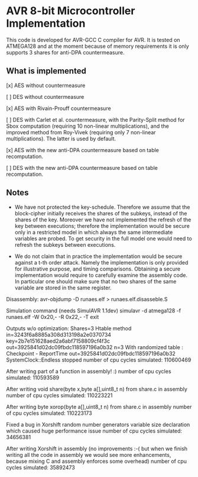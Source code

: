 AVR 8-bit Microcontroller Implementation
======
This code is developed for AVR-GCC C compiler for AVR. It is tested on ATMEGA128 and at the moment because of memory requirements it is only supports 3 shares for anti-DPA countermeasure.

What is implemented
-------------------

[x] AES without countermeasure

[ ] DES without countermeasure

[x] AES with Rivain-Prouff countermeasure

[ ] DES with Carlet et al. countermeasure, with the Parity-Split method for Sbox computation (requiring 10 non-linear multiplications), and the improved method from Roy-Vivek (requiring only 7 non-linear multiplications). The latter is used by default.

[x] AES with the new anti-DPA countermeasure based on table recomputation.

[ ] DES with the new anti-DPA countermeasure based on table recomputation.

Notes
----
* We have not protected the key-schedule. Therefore we assume that the block-cipher initially receives the shares of the subkeys, instead of the shares of the key. Moreover we have not implemented the refresh of the key between executions; therefore the implementation would be secure only in a restricted model in which always the same intermediate variables are probed. To get security in the full model one would need to refresh the subkeys between executions. 

* We do not claim that in practice the implementation would be secure against a t-th order attack. Namely the implementation is only provided for illustrative purpose, and timing comparisons. Obtaining a secure implementation would require to carefully examine the assembly code. In particular one should make sure that no two shares of the same variable are stored in the same register.

Disassembly:
avr-objdump -D runaes.elf > runaes.elf.disasseble.S

Simulation command (needs SimulAVR 1.1dev)
simulavr -d atmega128 -f runaes.elf -W 0x20,- -R 0x22,- -T exit

Outputs w/o optimization:
Shares=3
Htable method
in=3243f6a8885a308d313198a2e0370734
key=2b7e151628aed2a6abf7158809cf4f3c
out=3925841d02dc09fbdc118597196a0b32
n=3
  With randomized table : Checkpoint - ReportTime
out=3925841d02dc09fbdc118597196a0b32
SystemClock::Endless stopped
number of cpu cycles simulated: 110600469


After writing part of a function in assembly! :)
number of cpu cycles simulated: 110593589

After writing void share(byte x,byte a[],uint8_t n) from share.c in assembly
number of cpu cycles simulated: 110223221

After writing byte xorop(byte a[],uint8_t n) from share.c in assembly
number of cpu cycles simulated: 110223173

Fixed a bug in Xorshift random number generators variable size declaration which caused huge performance issue
number of cpu cycles simulated: 34656381

After writing Xorshift in assembly (no improvements :-( but when we finish writing all the code in assembly we would see more enhancements, because mixing C and assembly enforces some overhead)
number of cpu cycles simulated: 35892473






